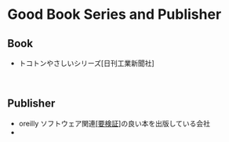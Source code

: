 # Good Book Series and Publisher
## Book
* トコトンやさしいシリーズ[日刊工業新聞社]
<br>

## Publisher
* oreilly
ソフトウェア関連<u>[要検証]</u>の良い本を出版している会社
* 